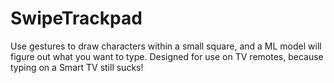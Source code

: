 # SwipeTrackpad

Use gestures to draw characters within a small square, and a ML model will figure out what you want to type. Designed for use on TV remotes, because typing on a Smart TV still sucks!
